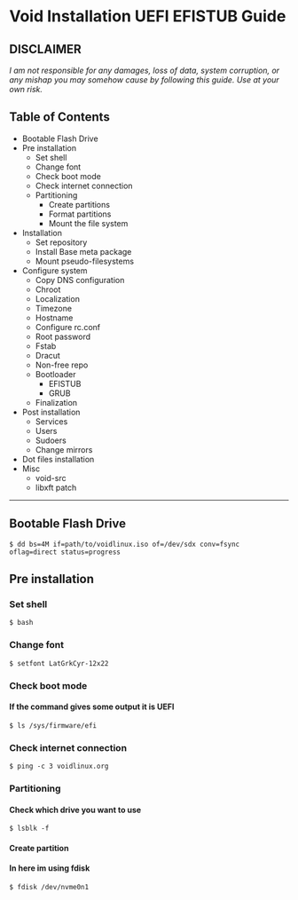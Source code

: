 # Void Installation UEFI EFISTUB Guide
**DISCLAIMER**
---
_I am not responsible for any damages, loss of data, system corruption, or any mishap you may somehow cause by following this guide._
_Use at your own risk._

## Table of Contents
- Bootable Flash Drive
- Pre installation
  - Set shell
  - Change font
  - Check boot mode
  - Check internet connection
  - Partitioning
    - Create partitions
    - Format partitions
    - Mount the file system
- Installation
  - Set repository
  - Install Base meta package
  - Mount pseudo-filesystems
- Configure system
  - Copy DNS configuration
  - Chroot
  - Localization
  - Timezone
  - Hostname
  - Configure rc.conf
  - Root password
  - Fstab
  - Dracut
  - Non-free repo
  - Bootloader
    - EFISTUB
    - GRUB
  - Finalization
- Post installation
  - Services
  - Users
  - Sudoers
  - Change mirrors
- Dot files installation
- Misc
  - void-src
  - libxft patch

---

## Bootable Flash Drive
    $ dd bs=4M if=path/to/voidlinux.iso of=/dev/sdx conv=fsync oflag=direct status=progress
## Pre installation
### Set shell
    $ bash
### Change font
    $ setfont LatGrkCyr-12x22
### Check boot mode
#### If the command gives some output it is UEFI
    $ ls /sys/firmware/efi
### Check internet connection
    $ ping -c 3 voidlinux.org
### Partitioning
#### Check which drive you want to use
    $ lsblk -f
#### Create partition
#### In here im using fdisk
    $ fdisk /dev/nvme0n1
